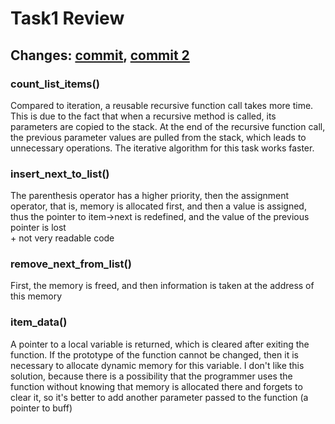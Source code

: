 # Task1 Review

## Changes: [commit](https://github.com/ashumnik/TestTask/commit/75dd9219ca9aac214dee7cbbb7b216ca2de4a8c4), [commit 2](https://github.com/ashumnik/TestTask/commit/4aa3a91017b296574dc0072e3df44d930037fb20) 

### count_list_items()
Compared to iteration, a reusable recursive function call takes more time. This is due to the fact that when a recursive method is called, its parameters are copied to the stack. At the end of the recursive function call, the previous parameter values are pulled from the stack, which leads to unnecessary operations. The iterative algorithm for this task works faster.

### insert_next_to_list()
The parenthesis operator has a higher priority, then the assignment operator, that is, memory is allocated first, and then a value is assigned, thus the pointer to item->next is redefined, and the value of the previous pointer is lost <br/>
\+ not very readable code

### remove_next_from_list()
First, the memory is freed, and then information is taken at the address of this memory

### item_data()
A pointer to a local variable is returned, which is cleared after exiting the function.
If the prototype of the function cannot be changed, then it is necessary to allocate dynamic memory for this variable. I don't like this solution, because there is a possibility that the programmer uses the function without knowing that memory is allocated there and forgets to clear it, so it's better to add another parameter passed to the function (a pointer to buff)
